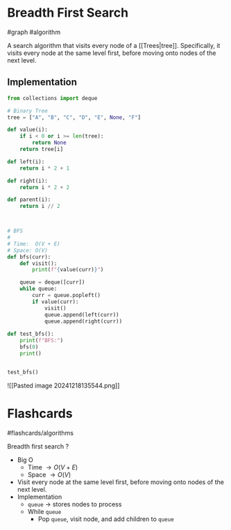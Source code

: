 # Breadth First Search
#graph #algorithm

A search algorithm that visits every node of a [[Trees|tree]]. Specifically, it visits every node at the same level first, before moving onto nodes of the next level.
## Implementation
```python
from collections import deque

# Binary Tree
tree = ["A", "B", "C", "D", "E", None, "F"]

def value(i):
	if i < 0 or i >= len(tree):
		return None
	return tree[i]

def left(i):
	return i * 2 + 1

def right(i):
	return i * 2 + 2

def parent(i):
	return i // 2



# BFS
#
# Time:  O(V + E)
# Space: O(V)
def bfs(curr):
	def visit():
		print(f"{value(curr)}")

	queue = deque([curr])
	while queue:
		curr = queue.popleft()
		if value(curr):
			visit()
			queue.append(left(curr))
			queue.append(right(curr))
			
def test_bfs():
	print(f"BFS:")
	bfs(0)
	print()


test_bfs()
```
![[Pasted image 20241218135544.png]]

# Flashcards
#flashcards/algorithms 

Breadth first search
?
- Big O
	- Time $\to O(V + E)$
	- Space $\to O(V)$
- Visit every node at the same level first, before moving onto nodes of the next level.
- Implementation
	- `queue` $\to$ stores nodes to process
	- While `queue`
		- Pop `queue`, visit node, and add children to `queue`